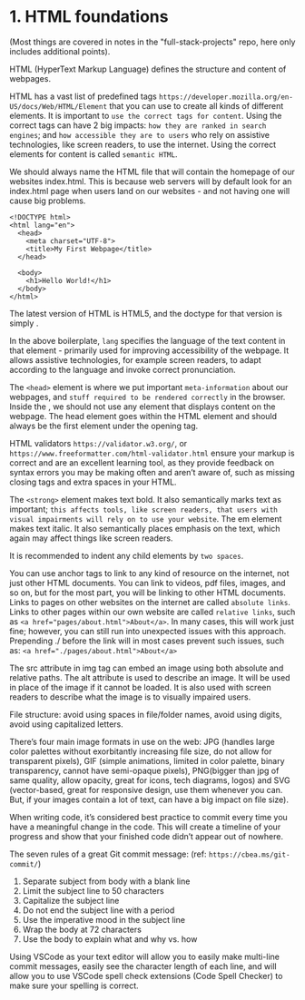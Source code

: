 # 1. HTML foundations
(Most things are covered in notes in the "full-stack-projects" repo, here only includes additional points). 

HTML (HyperText Markup Language) defines the structure and content of webpages.

HTML has a vast list of predefined tags `https://developer.mozilla.org/en-US/docs/Web/HTML/Element` that you can use to create all kinds of different elements. It is important to `use the correct tags for content`. Using the correct tags can have 2 big impacts: `how they are ranked in search engines`; and `how accessible they are to users` who rely on assistive technologies, like screen readers, to use the internet. Using the correct elements for content is called `semantic HTML`. 

We should always name the HTML file that will contain the homepage of our websites index.html. This is because web servers will by default look for an index.html page when users land on our websites - and not having one will cause big problems.

```
<!DOCTYPE html>
<html lang="en">
  <head>
    <meta charset="UTF-8">
    <title>My First Webpage</title>
  </head>

  <body>
    <h1>Hello World!</h1>
  </body>
</html>
```

The latest version of HTML is HTML5, and the doctype for that version is simply <!DOCTYPE html>.

In the above boilerplate, `lang` specifies the language of the text content in that element - primarily used for improving accessibility of the webpage. It allows assistive technologies, for example screen readers, to adapt according to the language and invoke correct pronunciation.

The `<head>` element is where we put important `meta-information` about our webpages, and `stuff required to be rendered correctly` in the browser. Inside the <head>, we should not use any element that displays content on the webpage. The head element goes within the HTML element and should always be the first element under the opening <html> tag. 

HTML validators `https://validator.w3.org/`, or `https://www.freeformatter.com/html-validator.html` ensure your markup is correct and are an excellent learning tool, as they provide feedback on syntax errors you may be making often and aren’t aware of, such as missing closing tags and extra spaces in your HTML.

The `<strong>` element makes text bold. It also semantically marks text as important; `this affects tools, like screen readers, that users with visual impairments will rely on to use your website`. The em element makes text italic. It also semantically places emphasis on the text, which again may affect things like screen readers. 

It is recommended to indent any child elements by `two spaces`.

You can use anchor tags to link to any kind of resource on the internet, not just other HTML documents. You can link to videos, pdf files, images, and so on, but for the most part, you will be linking to other HTML documents. Links to pages on other websites on the internet are called `absolute links`. Links to other pages within our own website are called `relative links`, such as `<a href="pages/about.html">About</a>`. In many cases, this will work just fine; however, you can still run into unexpected issues with this approach. Prepending ./ before the link will in most cases prevent such issues, such as: `<a href="./pages/about.html">About</a>`

The src attribute in img tag can embed an image using both absolute and relative paths. The alt attribute is used to describe an image. It will be used in place of the image if it cannot be loaded. It is also used with screen readers to describe what the image is to visually impaired users.

File structure: avoid using spaces in file/folder names, avoid using digits, avoid using capitalized letters. 

There’s four main image formats in use on the web: JPG (handles large color palettes without exorbitantly increasing file size, do not allow for transparent pixels), GIF (simple animations, limited in color palette, binary transparency, cannot have semi-opaque pixels), PNG(bigger than jpg of same quality, allow opacity, great for icons, tech diagrams, logos) and SVG (vector-based, great for responsive design, use them whenever you can. But, if your images contain a lot of text, can have a big impact on file size). 

When writing code, it’s considered best practice to commit every time you have a meaningful change in the code. This will create a timeline of your progress and show that your finished code didn’t appear out of nowhere.

The seven rules of a great Git commit message: (ref: `https://cbea.ms/git-commit/`)
1. Separate subject from body with a blank line
2. Limit the subject line to 50 characters
3. Capitalize the subject line
4. Do not end the subject line with a period
5. Use the imperative mood in the subject line
6. Wrap the body at 72 characters
7. Use the body to explain what and why vs. how

Using VSCode as your text editor will allow you to easily make multi-line commit messages, easily see the character length of each line, and will allow you to use VSCode spell check extensions (Code Spell Checker) to make sure your spelling is correct. 